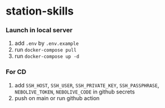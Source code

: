 # station-skills

### Launch in local server

1. add `.env` by `.env.example`
2. run `docker-compose pull`
3. run `docker-compose up -d`

### For CD

1. add `SSH_HOST`, `SSH_USER`, `SSH_PRIVATE_KEY`, `SSH_PASSPHRASE`, `NEBOLIVE_TOKEN`, `NEBOLIVE_CODE` in github secrets
2. push on main or run github action